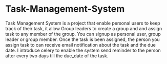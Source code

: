 # Task-Management-System
Task Management System is a project that enable personal users to keep track of their task, 
it allow Group leaders to create a group and and assign task to any member of the group.
You can signup as personal user, group leader or group member.
Once the task is been assigned, the person you assign task to can receive email notification about the task and the due date.
I introduce celery to enable the system send reminder to the person after every two days till the due_date of the task.

